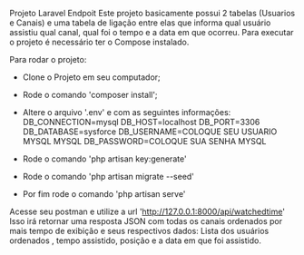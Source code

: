 Projeto Laravel Endpoit
Este projeto basicamente possui 2 tabelas (Usuarios e Canais) e uma tabela de ligação entre elas que informa qual usuário assistiu qual canal, qual foi o tempo e a data em que ocorreu. Para executar o projeto é necessário ter o Compose instalado.

Para rodar o projeto:
- Clone o Projeto em seu computador;
- Rode o comando 'composer install';
- Altere o arquivo '.env' e com as seguintes informações:
DB_CONNECTION=mysql
DB_HOST=localhost DB_PORT=3306
DB_DATABASE=sysforce
DB_USERNAME=COLOQUE SEU USUARIO MYSQL
MYSQL DB_PASSWORD=COLOQUE SUA SENHA MYSQL

- Rode o comando 'php artisan key:generate'
- Rode o comando 'php artisan migrate --seed'
- Por fim rode o comando 'php artisan serve'

Acesse seu postman e utilize a url 'http://127.0.0.1:8000/api/watchedtime'
Isso irá retornar uma resposta JSON com todas os canais ordenados por mais tempo de exibição e seus respectivos dados:
Lista dos usuários ordenados , tempo assistido, posição e a data em que foi assistido.

